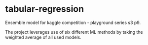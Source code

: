 # tabular-regression

Ensemble model for kaggle competition - playground series s3 p9.

The project leverages use of six different ML methods by taking the weighted average of all used models.
